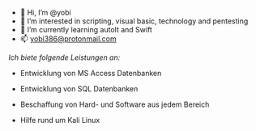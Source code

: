 - 👋 Hi, I’m @yobi
- 👀 I’m interested in scripting, visual basic, technology and pentesting 
- 🌱 I’m currently learning autolt and Swift
- 📫 yobi386@protonmail.com

*Ich biete folgende Leistungen an:*

- Entwicklung von MS Access Datenbanken

- Entwicklung von SQL Datenbanken

- Beschaffung von Hard- und Software aus jedem Bereich

- Hilfe rund um Kali Linux

<!---
nullbiteu/nullbiteu is a ✨ special ✨ repository because its `README.md` (this file) appears on your GitHub profile.
You can click the Preview link to take a look at your changes.
--->
